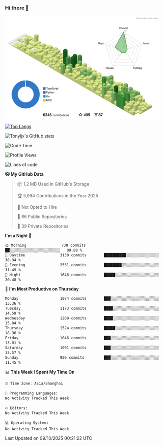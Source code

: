 ### Hi there 👋

![](./profile-3d-contrib/profile-green-animate.svg)

 

[![Top Langs](https://github-readme-stats.vercel.app/api/top-langs/?username=tonyljx)](https://github.com/anuraghazra/github-readme-stats)

![Tonyljx's GitHub stats](https://github-readme-stats.vercel.app/api?username=tonyljx&theme=default&show_icons=true)

 

<!--START_SECTION:waka-->
![Code Time](http://img.shields.io/badge/Code%20Time-1%2C472%20hrs%2049%20mins-blue)

![Profile Views](http://img.shields.io/badge/Profile%20Views-0-blue)

![Lines of code](https://img.shields.io/badge/From%20Hello%20World%20I%27ve%20Written-3.2%20million%20lines%20of%20code-blue)

**🐱 My GitHub Data** 

> 📦 1.2 MB Used in GitHub's Storage 
 > 
> 🏆 5,994 Contributions in the Year 2025
 > 
> 🚫 Not Opted to Hire
 > 
> 📜 66 Public Repositories 
 > 
> 🔑 39 Private Repositories 
 > 
**I'm a Night 🦉** 

```text
🌞 Morning                730 commits         ██░░░░░░░░░░░░░░░░░░░░░░░   09.08 % 
🌆 Daytime                3130 commits        ██████████░░░░░░░░░░░░░░░   38.94 % 
🌃 Evening                2531 commits        ████████░░░░░░░░░░░░░░░░░   31.49 % 
🌙 Night                  1646 commits        █████░░░░░░░░░░░░░░░░░░░░   20.48 % 
```
📅 **I'm Most Productive on Thursday** 

```text
Monday                   1074 commits        ███░░░░░░░░░░░░░░░░░░░░░░   13.36 % 
Tuesday                  1173 commits        ████░░░░░░░░░░░░░░░░░░░░░   14.59 % 
Wednesday                1209 commits        ████░░░░░░░░░░░░░░░░░░░░░   15.04 % 
Thursday                 1524 commits        █████░░░░░░░░░░░░░░░░░░░░   18.96 % 
Friday                   1046 commits        ███░░░░░░░░░░░░░░░░░░░░░░   13.01 % 
Saturday                 1091 commits        ███░░░░░░░░░░░░░░░░░░░░░░   13.57 % 
Sunday                   920 commits         ███░░░░░░░░░░░░░░░░░░░░░░   11.45 % 
```


📊 **This Week I Spent My Time On** 

```text
🕑︎ Time Zone: Asia/Shanghai

💬 Programming Languages: 
No Activity Tracked This Week

🔥 Editors: 
No Activity Tracked This Week

💻 Operating System: 
No Activity Tracked This Week
```


 Last Updated on 09/10/2025 00:21:22 UTC
<!--END_SECTION:waka-->
